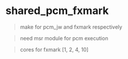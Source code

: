 # shared_pcm_fxmark

> make for pcm_jw and fxmark respectively

> need msr module for pcm execution

> cores for fxmark [1, 2, 4, 10]
